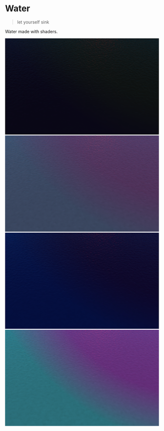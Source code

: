 # Water

> let yourself sink

Water made with shaders.

![water 1](screenshots/1.png)
![water 2](screenshots/2.png)
![water 3](screenshots/3.png)
![water 4](screenshots/4.png)
